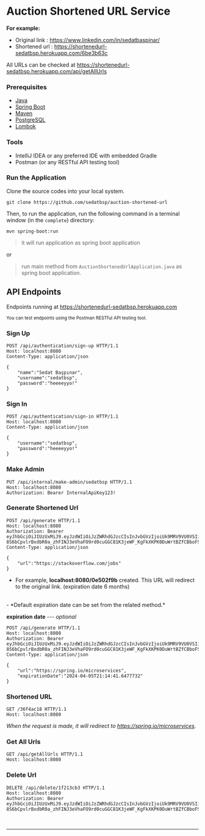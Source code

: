 # Auction Shortened URL Service

**For example:**<br>
- Original link : https://www.linkedin.com/in/sedatbaspinar/  <br>
- Shortened url : https://shortenedurl-sedatbsp.herokuapp.com/6be3b63c

All URLs can be checked at https://shortenedurl-sedatbsp.herokuapp.com/api/getAllUrls


### Prerequisites
- [Java](https://dev.java/learn/)
- [Spring Boot](https://spring.io/projects/spring-boot)
- [Maven](https://maven.apache.org/)
- [PostgreSQL](https://www.postgresql.org/docs/)
- [Lombok](https://projectlombok.org/setup/maven)

### Tools
- IntelliJ IDEA or any preferred IDE with embedded Gradle
- Postman (or any RESTful API testing tool)

### Run the Application

Clone the source codes into your local system.

```
git clone https://github.com/sedatbsp/auction-shortened-url
```

Then, to run the application, run the following command in a terminal window (in the ``` complete ```) directory:

```
mvn spring-boot:run
```

>  it will run application as spring boot application

or
> run main method from `AuctionShortenedUrlApplication.java` as spring boot application.


## API Endpoints

Endpoints running at https://shortenedurl-sedatbsp.herokuapp.com

<small>
You can test endpoints using the Postman RESTful API testing tool.
</small>

### Sign Up

````
POST /api/authentication/sign-up HTTP/1.1
Host: localhost:8080
Content-Type: application/json

{
    "name":"Sedat Başpınar",
    "username":"sedatbsp",
    "password":"heeeeyyo!"
}
````

### Sign In

```` 
POST /api/authentication/sign-in HTTP/1.1
Host: localhost:8080
Content-Type: application/json

{
    "username":"sedatbsp",
    "password":"heeeeyyo!"
}
````

### Make Admin

````
PUT /api/internal/make-admin/sedatbsp HTTP/1.1
Host: localhost:8080
Authorization: Bearer InternalApiKey123!
````

### Generate Shortened Url

````
POST /api/generate HTTP/1.1
Host: localhost:8080
Authorization: Bearer eyJhbGciOiJIUzUxMiJ9.eyJzdWIiOiJzZWRhdGJzcCIsInJvbGVzIjoiUk9MRV9VU0VSIiwidXNlcklkIjozLCJleHAiOjE2MzM1NDMzOTl9.3XP-8S6bCpvlrBxdbR0a_zhFINJ3eVhaFO9rd0cuGGC81K3jeWF_KgFkXKPK0DuWrtBZfCBboFSPN_NLpoRoDw
Content-Type: application/json

{
    "url":"https://stackoverflow.com/jobs"
}
````
- For example, **localhost:8080/0e502f9b** created. This URL will redirect to the original link. (expiration date 6 months)
<br>
- *Default expiration date can be set from the related method.*

**expiration date** --- *optional*
````
POST /api/generate HTTP/1.1
Host: localhost:8080
Authorization: Bearer eyJhbGciOiJIUzUxMiJ9.eyJzdWIiOiJzZWRhdGJzcCIsInJvbGVzIjoiUk9MRV9VU0VSIiwidXNlcklkIjozLCJleHAiOjE2MzM1NDMzOTl9.3XP-8S6bCpvlrBxdbR0a_zhFINJ3eVhaFO9rd0cuGGC81K3jeWF_KgFkXKPK0DuWrtBZfCBboFSPN_NLpoRoDw
Content-Type: application/json

{
    "url":"https://spring.io/microservices",
    "expirationDate":"2024-04-05T21:14:41.6477732"
}
````

### Shortened URL

````
GET /36f4ac18 HTTP/1.1
Host: localhost:8080
````

*When the request is made, it will redirect to https://spring.io/microservices.*

### Get All Urls

````
GET /api/getAllUrls HTTP/1.1
Host: localhost:8080
````

### Delete Url

````
DELETE /api/delete/1f213cb3 HTTP/1.1
Host: localhost:8080
Authorization: Bearer eyJhbGciOiJIUzUxMiJ9.eyJzdWIiOiJzZWRhdGJzcCIsInJvbGVzIjoiUk9MRV9VU0VSIiwidXNlcklkIjozLCJleHAiOjE2MzM1NDMzOTl9.3XP-8S6bCpvlrBxdbR0a_zhFINJ3eVhaFO9rd0cuGGC81K3jeWF_KgFkXKPK0DuWrtBZfCBboFSPN_NLpoRoDw
````

<br>
<hr>